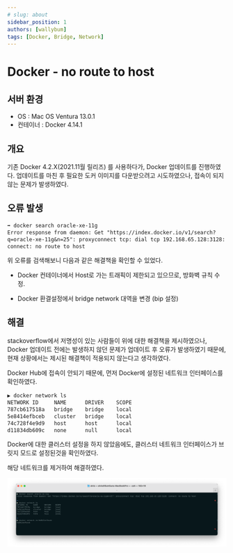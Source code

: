 ```yaml
---
# slug: about
sidebar_position: 1
authors: [wallybum]
tags: [Docker, Bridge, Network]
---
```


# Docker - no route to host

## 서버 환경
- OS : Mac OS Ventura 13.0.1
- 컨테이너 : Docker 4.14.1

## 개요
기존 Docker 4.2.X(2021.11월 릴리즈) 를 사용하다가, Docker 업데이트를 진행하였다. 업데이트를 마친 후 필요한 도커 이미지를 다운받으려고 시도하였으나, 접속이 되지 않는 문제가 발생하였다.

## 오류 발생
```console
➡︎ docker search oracle-xe-11g
Error response from daemon: Get "https://index.docker.io/v1/search?q=oracle-xe-11g&n=25": proxyconnect tcp: dial tcp 192.168.65.128:3128: connect: no route to host
``` 

위 오류를 검색해보니 다음과 같은 해결책을 확인할 수 있었다.

- Docker 컨테이너에서 Host로 가는 트래픽이 제한되고 있으므로, 방화벽 규칙 수정.

- Docker 환결설정에서 bridge network 대역을 변경 (bip 설정)

## 해결
stackoverflow에서 저명성이 있는 사람들이 위에 대한 해결책을 제시하였으나, Docker 업데이트 전에는 발생하지 않던 문제가 업데이트 후 오류가 발생하였기 때문에, 현재 상황에서는 제시된 해결책이 적용되지 않는다고 생각하였다.

Docker Hub에 접속이 안되기 때문에, 먼저 Docker에 설정된 네트워크 인터페이스를 확인하였다.

```console
▶ docker network ls
NETWORK ID     NAME      DRIVER    SCOPE
787cb617518a   bridge    bridge    local
5e8414efbceb   cluster   bridge    local
74c728f4e9d9   host      host      local
d11834db609c   none      null      local
```

Docker에 대한 클러스터 설정을 하지 않았음에도, 클러스터 네트워크 인터페이스가 브릿지 모드로 설정된것을 확인하였다. 

해당 네트워크를 제거하여 해결하였다.

![img1](../../../static/img/docs/development/DevOps/removeNetwork.png)
